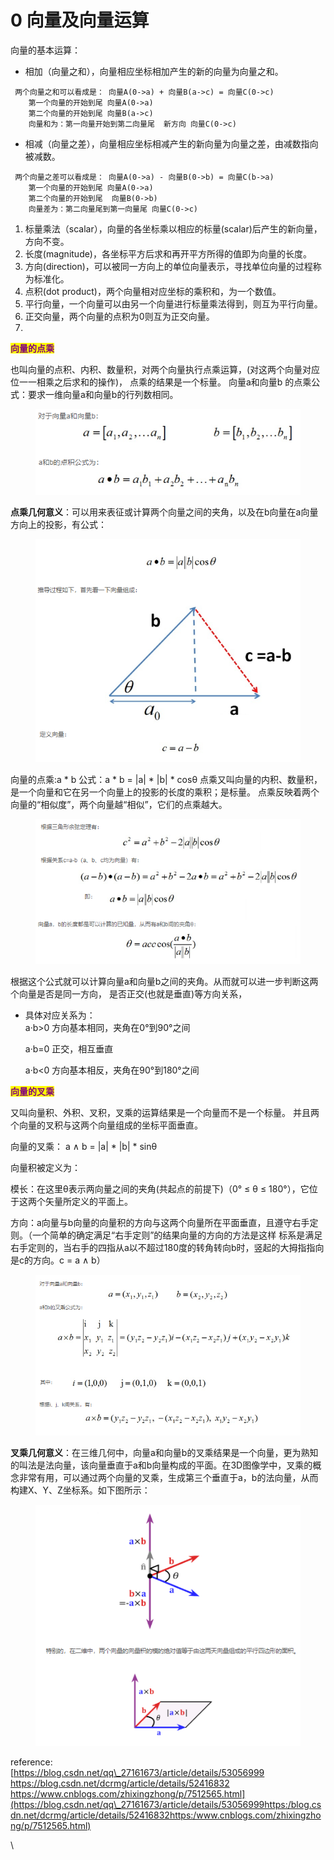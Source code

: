 # 0️ 向量及向量运算

向量的基本运算：

* 相加（向量之和），向量相应坐标相加产生的新的向量为向量之和。

```
 两个向量之和可以看成是： 向量A(0->a) + 向量B(a->c) = 向量C(0->c)
    第一个向量的开始到尾 向量A(0->a)
    第二个向量的开始到尾 向量B(a->c)
    向量和为：第一向量开始到第二向量尾  新方向 向量C(0->c)
```

* 相减（向量之差），向量相应坐标相减产生的新向量为向量之差，由减数指向被减数。

```
 两个向量之差可以看成是： 向量A(0->a) - 向量B(0->b) = 向量C(b->a)
    第一个向量的开始到尾 向量A(0->a)
    第二个向量的开始到尾  向量B(0->b)
    向量差为：第二向量尾到第一向量尾 向量C(0->c)
```

1. 标量乘法（scalar），向量的各坐标乘以相应的标量(scalar)后产生的新向量，方向不变。
2. 长度(magnitude)，各坐标平方后求和再开平方所得的值即为向量的长度。
3. 方向(direction)，可以被同一方向上的单位向量表示，寻找单位向量的过程称为标准化。
4. 点积(dot product)，两个向量相对应坐标的乘积和，为一个数值。
5. 平行向量，一个向量可以由另一个向量进行标量乘法得到，则互为平行向量。
6. 正交向量，两个向量的点积为0则互为正交向量。
7.

<mark style="color:purple;">**向量的点乘**</mark>

也叫向量的点积、内积、数量积，对两个向量执行点乘运算，(对这两个向量对应位一一相乘之后求和的操作)， 点乘的结果是一个标量。 向量a和向量b 的点乘公式：要求一维向量a和向量b的行列数相同。

<figure><img src="../../.gitbook/assets/image (23).png" alt=""><figcaption></figcaption></figure>

**点乘几何意义**：可以用来表征或计算两个向量之间的夹角，以及在b向量在a向量方向上的投影，有公式：

<figure><img src="../../.gitbook/assets/image (24).png" alt=""><figcaption></figcaption></figure>

向量的点乘:a \* b 公式：a \* b = |a| \* |b| \* cosθ 点乘又叫向量的内积、数量积，是一个向量和它在另一个向量上的投影的长度的乘积；是标量。 点乘反映着两个向量的“相似度”，两个向量越“相似”，它们的点乘越大。

<figure><img src="../../.gitbook/assets/image (25).png" alt=""><figcaption></figcaption></figure>

根据这个公式就可以计算向量a和向量b之间的夹角。从而就可以进一步判断这两个向量是否是同一方向， 是否正交(也就是垂直)等方向关系，&#x20;

*   具体对应关系为：\
    a·b>0 方向基本相同，夹角在0°到90°之间&#x20;

    a·b=0 正交，相互垂直 &#x20;

    a·b<0 方向基本相反，夹角在90°到180°之间



<mark style="color:purple;">**向量的叉乘**</mark>

又叫向量积、外积、叉积，叉乘的运算结果是一个向量而不是一个标量。 并且两个向量的叉积与这两个向量组成的坐标平面垂直。

向量的叉乘： a ∧ b = |a| \* |b| \* sinθ&#x20;

向量积被定义为：&#x20;

模长：在这里θ表示两向量之间的夹角(共起点的前提下)（0° ≤ θ ≤ 180°），它位于这两个矢量所定义的平面上。&#x20;

方向：a向量与b向量的向量积的方向与这两个向量所在平面垂直，且遵守右手定则。（一个简单的确定满足“右手定则”的结果向量的方向的方法是这样 标系是满足右手定则的，当右手的四指从a以不超过180度的转角转向b时，竖起的大拇指指向是c的方向。c = a ∧ b）

<figure><img src="../../.gitbook/assets/image (29).png" alt=""><figcaption></figcaption></figure>

**叉乘几何意义**：在三维几何中，向量a和向量b的叉乘结果是一个向量，更为熟知的叫法是法向量，该向量垂直于a和b向量构成的平面。在3D图像学中，叉乘的概念非常有用，可以通过两个向量的叉乘，生成第三个垂直于a，b的法向量，从而构建X、Y、Z坐标系。如下图所示：

<figure><img src="../../.gitbook/assets/image (31).png" alt=""><figcaption></figcaption></figure>





reference: \
[https://blog.csdn.net/qq\_27161673/article/details/53056999
\
https://blog.csdn.net/dcrmg/article/details/52416832
\
https://www.cnblogs.com/zhixingzhong/p/7512565.html](https://blog.csdn.net/qq\_27161673/article/details/53056999https:/blog.csdn.net/dcrmg/article/details/52416832https:/www.cnblogs.com/zhixingzhong/p/7512565.html)

\
